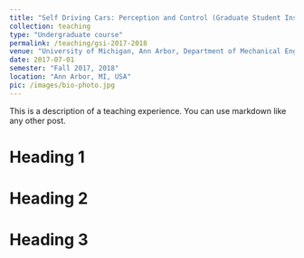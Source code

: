 ```yaml
---
title: "Self Driving Cars: Perception and Control (Graduate Student Instructor)"
collection: teaching
type: "Undergraduate course"
permalink: /teaching/gsi-2017-2018
venue: "University of Michigan, Ann Arbor, Department of Mechanical Engineering"
date: 2017-07-01
semester: "Fall 2017, 2018"
location: "Ann Arbor, MI, USA"
pic: /images/bio-photo.jpg
---
```


This is a description of a teaching experience. You can use markdown like any other post.

Heading 1
======

Heading 2
======

Heading 3
======
